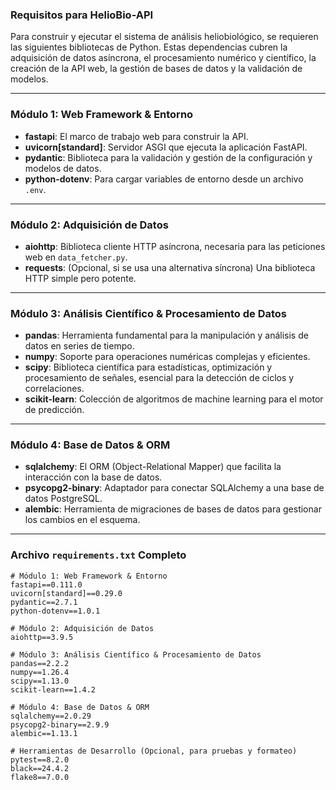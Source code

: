 ### Requisitos para HelioBio-API

Para construir y ejecutar el sistema de análisis heliobiológico, se requieren las siguientes bibliotecas de Python. Estas dependencias cubren la adquisición de datos asíncrona, el procesamiento numérico y científico, la creación de la API web, la gestión de bases de datos y la validación de modelos.

-----

### Módulo 1: Web Framework & Entorno

  * **fastapi**: El marco de trabajo web para construir la API.
  * **uvicorn[standard]**: Servidor ASGI que ejecuta la aplicación FastAPI.
  * **pydantic**: Biblioteca para la validación y gestión de la configuración y modelos de datos.
  * **python-dotenv**: Para cargar variables de entorno desde un archivo `.env`.

-----

### Módulo 2: Adquisición de Datos

  * **aiohttp**: Biblioteca cliente HTTP asíncrona, necesaria para las peticiones web en `data_fetcher.py`.
  * **requests**: (Opcional, si se usa una alternativa síncrona) Una biblioteca HTTP simple pero potente.

-----

### Módulo 3: Análisis Científico & Procesamiento de Datos

  * **pandas**: Herramienta fundamental para la manipulación y análisis de datos en series de tiempo.
  * **numpy**: Soporte para operaciones numéricas complejas y eficientes.
  * **scipy**: Biblioteca científica para estadísticas, optimización y procesamiento de señales, esencial para la detección de ciclos y correlaciones.
  * **scikit-learn**: Colección de algoritmos de machine learning para el motor de predicción.

-----

### Módulo 4: Base de Datos & ORM

  * **sqlalchemy**: El ORM (Object-Relational Mapper) que facilita la interacción con la base de datos.
  * **psycopg2-binary**: Adaptador para conectar SQLAlchemy a una base de datos PostgreSQL.
  * **alembic**: Herramienta de migraciones de bases de datos para gestionar los cambios en el esquema.

-----

### Archivo `requirements.txt` Completo

```
# Módulo 1: Web Framework & Entorno
fastapi==0.111.0
uvicorn[standard]==0.29.0
pydantic==2.7.1
python-dotenv==1.0.1

# Módulo 2: Adquisición de Datos
aiohttp==3.9.5

# Módulo 3: Análisis Científico & Procesamiento de Datos
pandas==2.2.2
numpy==1.26.4
scipy==1.13.0
scikit-learn==1.4.2

# Módulo 4: Base de Datos & ORM
sqlalchemy==2.0.29
psycopg2-binary==2.9.9
alembic==1.13.1

# Herramientas de Desarrollo (Opcional, para pruebas y formateo)
pytest==8.2.0
black==24.4.2
flake8==7.0.0
```
